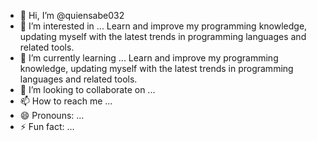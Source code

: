 - 👋 Hi, I’m @quiensabe032
- 👀 I’m interested in ... Learn and improve my programming knowledge, updating myself with the latest trends in programming languages ​​and related tools.
- 🌱 I’m currently learning ... Learn and improve my programming knowledge, updating myself with the latest trends in programming languages ​​and related tools.
- 💞️ I’m looking to collaborate on ...
- 📫 How to reach me ...
- 😄 Pronouns: ...
- ⚡ Fun fact: ...

<!---
quiensabe032/quiensabe032 is a ✨ special ✨ repository because its `README.md` (this file) appears on your GitHub profile.
You can click the Preview link to take a look at your changes.
--->
